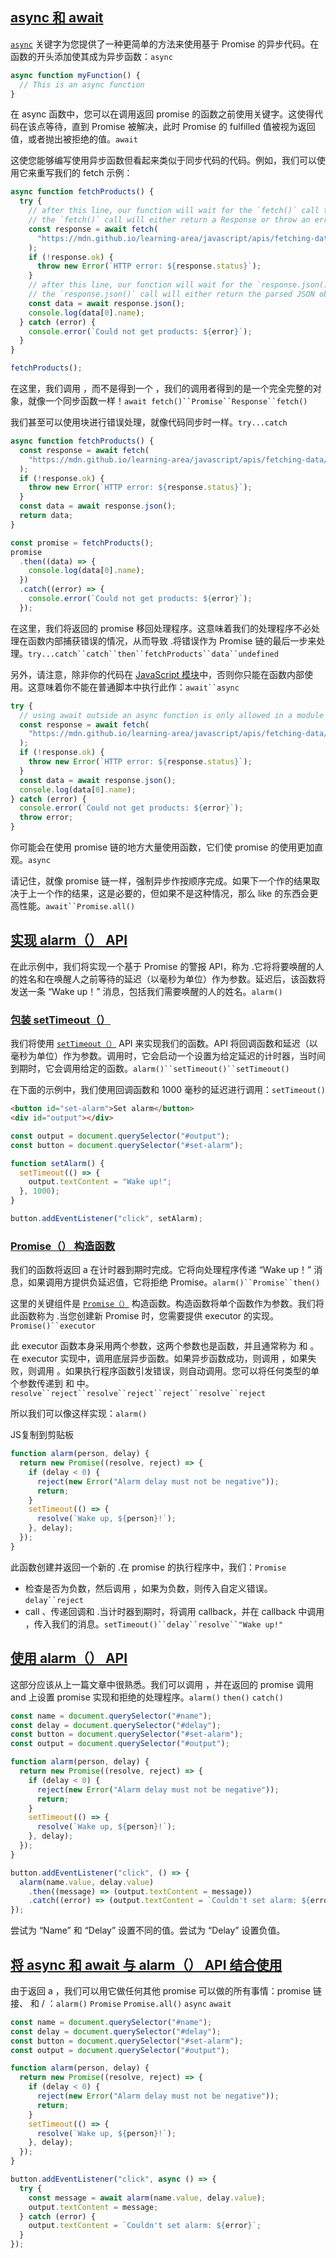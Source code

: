 ## [async 和 await](https://developer.mozilla.org/en-US/docs/Learn_web_development/Extensions/Async_JS/Promises#async_and_await)

[`async`](https://developer.mozilla.org/en-US/docs/Web/JavaScript/Reference/Statements/async_function) 关键字为您提供了一种更简单的方法来使用基于 Promise 的异步代码。在函数的开头添加使其成为异步函数：`async`

```javascript
async function myFunction() {
  // This is an async function
}
```

在 async 函数中，您可以在调用返回 promise 的函数之前使用关键字。这使得代码在该点等待，直到 Promise 被解决，此时 Promise 的 fulfilled 值被视为返回值，或者抛出被拒绝的值。`await`

这使您能够编写使用异步函数但看起来类似于同步代码的代码。例如，我们可以使用它来重写我们的 fetch 示例：

```javascript
async function fetchProducts() {
  try {
    // after this line, our function will wait for the `fetch()` call to be settled
    // the `fetch()` call will either return a Response or throw an error
    const response = await fetch(
      "https://mdn.github.io/learning-area/javascript/apis/fetching-data/can-store/products.json",
    );
    if (!response.ok) {
      throw new Error(`HTTP error: ${response.status}`);
    }
    // after this line, our function will wait for the `response.json()` call to be settled
    // the `response.json()` call will either return the parsed JSON object or throw an error
    const data = await response.json();
    console.log(data[0].name);
  } catch (error) {
    console.error(`Could not get products: ${error}`);
  }
}

fetchProducts();
```

在这里，我们调用 ，而不是得到一个 ，我们的调用者得到的是一个完全完整的对象，就像一个同步函数一样！`await fetch()``Promise``Response``fetch()`

我们甚至可以使用块进行错误处理，就像代码同步时一样。`try...catch`

```javascript
async function fetchProducts() {
  const response = await fetch(
    "https://mdn.github.io/learning-area/javascript/apis/fetching-data/can-store/products.json",
  );
  if (!response.ok) {
    throw new Error(`HTTP error: ${response.status}`);
  }
  const data = await response.json();
  return data;
}

const promise = fetchProducts();
promise
  .then((data) => {
    console.log(data[0].name);
  })
  .catch((error) => {
    console.error(`Could not get products: ${error}`);
  });
```

在这里，我们将返回的 promise 移回处理程序。这意味着我们的处理程序不必处理在函数内部捕获错误的情况，从而导致 .将错误作为 Promise 链的最后一步来处理。`try...catch``catch``then``fetchProducts``data``undefined`

另外，请注意，除非你的代码在 [JavaScript 模块](https://developer.mozilla.org/en-US/docs/Web/JavaScript/Guide/Modules)中，否则你只能在函数内部使用。这意味着你不能在普通脚本中执行此作：`await``async`

```javascript
try {
  // using await outside an async function is only allowed in a module
  const response = await fetch(
    "https://mdn.github.io/learning-area/javascript/apis/fetching-data/can-store/products.json",
  );
  if (!response.ok) {
    throw new Error(`HTTP error: ${response.status}`);
  }
  const data = await response.json();
  console.log(data[0].name);
} catch (error) {
  console.error(`Could not get products: ${error}`);
  throw error;
}
```

你可能会在使用 promise 链的地方大量使用函数，它们使 promise 的使用更加直观。`async`

请记住，就像 promise 链一样，强制异步作按顺序完成。如果下一个作的结果取决于上一个作的结果，这是必要的，但如果不是这种情况，那么 like 的东西会更高性能。`await``Promise.all()`

## [实现 alarm（） API](https://developer.mozilla.org/en-US/docs/Learn_web_development/Extensions/Async_JS/Implementing_a_promise-based_API#implementing_an_alarm_api)

在此示例中，我们将实现一个基于 Promise 的警报 API，称为 .它将将要唤醒的人的姓名和在唤醒人之前等待的延迟（以毫秒为单位）作为参数。延迟后，该函数将发送一条 “Wake up！” 消息，包括我们需要唤醒的人的姓名。`alarm()`

### [包装 setTimeout（）](https://developer.mozilla.org/en-US/docs/Learn_web_development/Extensions/Async_JS/Implementing_a_promise-based_API#wrapping_settimeout)

我们将使用 [`setTimeout（）`](https://developer.mozilla.org/en-US/docs/Web/API/Window/setTimeout) API 来实现我们的函数。API 将回调函数和延迟（以毫秒为单位）作为参数。调用时，它会启动一个设置为给定延迟的计时器，当时间到期时，它会调用给定的函数。`alarm()``setTimeout()``setTimeout()`

在下面的示例中，我们使用回调函数和 1000 毫秒的延迟进行调用：`setTimeout()`

```html
<button id="set-alarm">Set alarm</button>
<div id="output"></div>
```

```javascript
const output = document.querySelector("#output");
const button = document.querySelector("#set-alarm");

function setAlarm() {
  setTimeout(() => {
    output.textContent = "Wake up!";
  }, 1000);
}

button.addEventListener("click", setAlarm);
```

### [Promise（） 构造函数](https://developer.mozilla.org/en-US/docs/Learn_web_development/Extensions/Async_JS/Implementing_a_promise-based_API#the_promise_constructor)

我们的函数将返回 a 在计时器到期时完成。它将向处理程序传递 “Wake up！” 消息，如果调用方提供负延迟值，它将拒绝 Promise。`alarm()``Promise``then()`

这里的关键组件是 [`Promise（）`](https://developer.mozilla.org/en-US/docs/Web/JavaScript/Reference/Global_Objects/Promise/Promise) 构造函数。构造函数将单个函数作为参数。我们将此函数称为 .当您创建新 Promise 时，您需要提供 executor 的实现。`Promise()``executor`

此 executor 函数本身采用两个参数，这两个参数也是函数，并且通常称为 和 。在 executor 实现中，调用底层异步函数。如果异步函数成功，则调用 ，如果失败，则调用 。如果执行程序函数引发错误，则自动调用。您可以将任何类型的单个参数传递到 和 中。`resolve``reject``resolve``reject``reject``resolve``reject`

所以我们可以像这样实现：`alarm()`

JS复制到剪贴板

```javascript
function alarm(person, delay) {
  return new Promise((resolve, reject) => {
    if (delay < 0) {
      reject(new Error("Alarm delay must not be negative"));
      return;
    }
    setTimeout(() => {
      resolve(`Wake up, ${person}!`);
    }, delay);
  });
}
```

此函数创建并返回一个新的 .在 promise 的执行程序中，我们：`Promise`

- 检查是否为负数，然后调用 ，如果为负数，则传入自定义错误。`delay``reject`
- call 、传递回调和 .当计时器到期时，将调用 callback，并在 callback 中调用 ，传入我们的消息。`setTimeout()``delay``resolve``"Wake up!"`

## [使用 alarm（） API](https://developer.mozilla.org/en-US/docs/Learn_web_development/Extensions/Async_JS/Implementing_a_promise-based_API#using_the_alarm_api)

这部分应该从上一篇文章中很熟悉。我们可以调用 ，并在返回的 promise 调用 and 上设置 promise 实现和拒绝的处理程序。`alarm()` `then()` `catch()`

```javascript
const name = document.querySelector("#name");
const delay = document.querySelector("#delay");
const button = document.querySelector("#set-alarm");
const output = document.querySelector("#output");

function alarm(person, delay) {
  return new Promise((resolve, reject) => {
    if (delay < 0) {
      reject(new Error("Alarm delay must not be negative"));
      return;
    }
    setTimeout(() => {
      resolve(`Wake up, ${person}!`);
    }, delay);
  });
}

button.addEventListener("click", () => {
  alarm(name.value, delay.value)
    .then((message) => (output.textContent = message))
    .catch((error) => (output.textContent = `Couldn't set alarm: ${error}`));
});
```

尝试为 “Name” 和 “Delay” 设置不同的值。尝试为 “Delay” 设置负值。

## [将 async 和 await 与 alarm（） API 结合使用](https://developer.mozilla.org/en-US/docs/Learn_web_development/Extensions/Async_JS/Implementing_a_promise-based_API#using_async_and_await_with_the_alarm_api)

由于返回 a ，我们可以用它做任何其他 promise 可以做的所有事情：promise 链接、 和 / ：`alarm()` `Promise` `Promise.all()` `async` `await`

```javascript
const name = document.querySelector("#name");
const delay = document.querySelector("#delay");
const button = document.querySelector("#set-alarm");
const output = document.querySelector("#output");

function alarm(person, delay) {
  return new Promise((resolve, reject) => {
    if (delay < 0) {
      reject(new Error("Alarm delay must not be negative"));
      return;
    }
    setTimeout(() => {
      resolve(`Wake up, ${person}!`);
    }, delay);
  });
}

button.addEventListener("click", async () => {
  try {
    const message = await alarm(name.value, delay.value);
    output.textContent = message;
  } catch (error) {
    output.textContent = `Couldn't set alarm: ${error}`;
  }
});
```